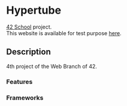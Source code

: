 # Hypertube
[42 School](https://www.42.fr/) project.<br/>
This website is available for test purpose [here](http://hypertube.tglandais.me/).

## Description

4th project of the Web Branch of 42.

### Features


### Frameworks
